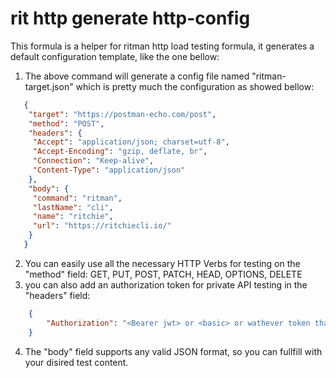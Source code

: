 # rit http generate http-config

This formula is a helper for ritman http load testing formula, it generates a default configuration template, like the one bellow:


1. The above command will generate a config file named "ritman-target.json" which is pretty much the configuration as showed bellow:
```json
   {
    "target": "https://postman-echo.com/post",
    "method": "POST",
    "headers": {
     "Accept": "application/json; charset=utf-8",
     "Accept-Encoding": "gzip, deflate, br",
     "Connection": "Keep-alive",
     "Content-Type": "application/json"
    },
    "body": {
     "command": "ritman",
     "lastName": "cli",
     "name": "ritchie",
     "url": "https://ritchiecli.io/"
    }
   }
```
2. You can easily use all the necessary HTTP Verbs for testing on the "method" field: GET, PUT, POST, PATCH, HEAD, OPTIONS, DELETE
3. you can also add an authorization token for private API testing in the "headers" field:
```json
    {
        "Authorization": "<Bearer jwt> or <basic> or wathever token that fits your Authorization auth header"
    }
```
4. The "body" field supports any valid JSON format, so you can fullfill with your disired test content.